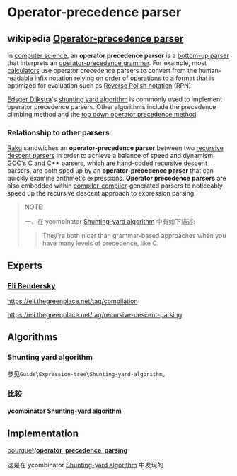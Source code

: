 # Operator-precedence parser



## wikipedia [Operator-precedence parser](https://en.wikipedia.org/wiki/Operator-precedence_parser)

In [computer science](https://en.wikipedia.org/wiki/Computer_science), an **operator precedence parser** is a [bottom-up parser](https://en.wikipedia.org/wiki/Bottom-up_parsing) that interprets an [operator-precedence grammar](https://en.wikipedia.org/wiki/Operator-precedence_grammar). For example, most [calculators](https://en.wikipedia.org/wiki/Calculator) use operator precedence parsers to convert from the human-readable [infix notation](https://en.wikipedia.org/wiki/Infix_notation) relying on [order of operations](https://en.wikipedia.org/wiki/Order_of_operations) to a format that is optimized for evaluation such as [Reverse Polish notation](https://en.wikipedia.org/wiki/Reverse_Polish_notation) (RPN).

[Edsger Dijkstra](https://en.wikipedia.org/wiki/Edsger_Dijkstra)'s [shunting yard algorithm](https://en.wikipedia.org/wiki/Shunting_yard_algorithm) is commonly used to implement operator precedence parsers. Other algorithms include the precedence climbing method and the [top down operator precedence method](https://en.wikipedia.org/wiki/Pratt_parser).



### Relationship to other parsers

[Raku](https://en.wikipedia.org/wiki/Raku_(programming_language)) sandwiches an **operator-precedence parser** between two [recursive descent parsers](https://en.wikipedia.org/wiki/Recursive_descent_parser) in order to achieve a balance of speed and dynamism. [GCC](https://en.wikipedia.org/wiki/GNU_Compiler_Collection)'s C and C++ parsers, which are hand-coded recursive descent parsers, are both sped up by an **operator-precedence parser** that can quickly examine arithmetic expressions. **Operator precedence parsers** are also embedded within [compiler-compiler](https://en.wikipedia.org/wiki/Compiler-compiler)-generated parsers to noticeably speed up the recursive descent approach to expression parsing.

> NOTE:
>
> 一、在 ycombinator [Shunting-yard algorithm](https://en.wikipedia.org/wiki/Shunting-yard_algorithm) 中有如下描述:
>
> > They're both nicer than grammar-based approaches when you have many levels of precedence, like C.



## Experts

### [Eli Bendersky](https://eli.thegreenplace.net/) 

https://eli.thegreenplace.net/tag/compilation

https://eli.thegreenplace.net/tag/recursive-descent-parsing





## Algorithms



### Shunting yard algorithm

参见`Guide\Expression-tree\Shunting-yard-algorithm`。





### 比较



#### ycombinator [Shunting-yard algorithm](https://news.ycombinator.com/item?id=19190208) 



## Implementation



[bourguet](https://github.com/bourguet)/**[operator_precedence_parsing](https://github.com/bourguet/operator_precedence_parsing)**

这是在 ycombinator [Shunting-yard algorithm](https://en.wikipedia.org/wiki/Shunting-yard_algorithm) 中发现的

